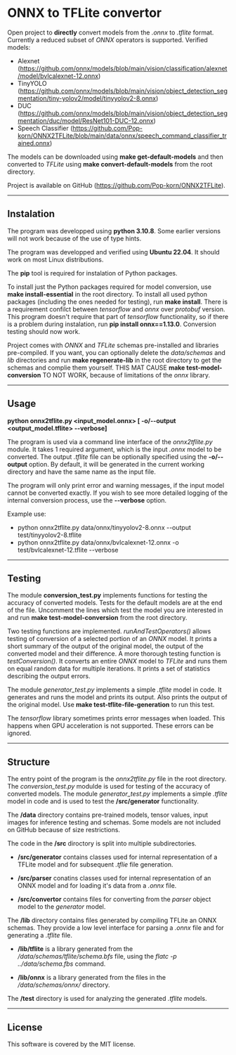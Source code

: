 # ONNX to TFLite convertor

Open project to **directly** convert models from the *.onnx* to *.tflite* format. Currently a reduced subset of *ONNX* operators is supported.
Verified models:

* Alexnet (https://github.com/onnx/models/blob/main/vision/classification/alexnet/model/bvlcalexnet-12.onnx)
* TinyYOLO (https://github.com/onnx/models/blob/main/vision/object_detection_segmentation/tiny-yolov2/model/tinyyolov2-8.onnx)
* DUC (https://github.com/onnx/models/blob/main/vision/object_detection_segmentation/duc/model/ResNet101-DUC-12.onnx)
* Speech Classifier (https://github.com/Pop-korn/ONNX2TFLite/blob/main/data/onnx/speech_command_classifier_trained.onnx)

The models can be downloaded using **make get-default-models** and then converted to *TFLite* using **make convert-default-models** from the root directory.

Project is available on GitHub (https://github.com/Pop-korn/ONNX2TFLite).

---

## Instalation

The program was developped using **python 3.10.8**. Some earlier versions will not work because of the use of type hints.

The program was developped and verified using **Ubuntu 22.04**. It should work on most Linux distributions.

The **pip** tool is required for instalation of Python packages.

To install just the Python packages required for model conversion, use **make install-essential** in the root directory. To install all used python packages (including the ones needed for testing), run **make install**. There is a requirement confilct between *tensorflow* and *onnx* over *protobuf* version. This program doesn't require that part of *tensorflow* functionality, so if there is a problem during instalation, run **pip install onnx==1.13.0**. Conversion testing should now work.

Project comes with *ONNX* and *TFLite* schemas pre-installed and libraries pre-compiled. If you want, you can optionally delete the *data/schemas* and *lib* directories and run **make regenerate-lib**  in the root directory to get the schemas and complie them yourself. THIS MAT CAUSE **make test-model-conversion** TO NOT WORK, because of limitations of the *onnx* library.

---

## Usage

**python onnx2tflite.py <input_model.onnx> [ -o/--output <output_model.tflite> --verbose]**

The program is used via a command line interface of the *onnx2tflite.py* module. It takes 1 required argument, which is the input *.onnx* model to be converted. The output *.tflite* file can be optionally specified using the **-o/--output** option. By default, it will be generated in the current working directory and have the same name as the input file. 

The program will only print error and warning messages, if the input model cannot be converted exactly. If you wish to see more detailed logging of the internal conversion process, use the **--verbose** option.

Example use:
* python onnx2tflite.py data/onnx/tinyyolov2-8.onnx --output test/tinyyolov2-8.tflite
* python onnx2tflite.py data/onnx/bvlcalexnet-12.onnx -o test/bvlcalexnet-12.tflite --verbose

---

## Testing

The module **conversion_test.py** implements functions for testing the accuracy of converted models. Tests for the default models are at the end of the file. Uncomment the lines which test the model you are interested in and run **make test-model-conversion** from the root directory.

Two testing functions are implemented. *runAndTestOperators()* allows testing of conversion of a selected portion of an *ONNX* model. It prints a short summary of the output of the original model, the output of the converted model and their difference. A more thorough testing function is *testConversion()*. It converts an entire *ONNX* model to *TFLite* and runs them on equal random data for multiple iterations. It prints a set of statistics describing the output errors.

The module *generator_test.py* implements a simple *.tflite* model in code. It generates and runs the model and prints its output. Also prints the output of the original model. Use **make test-tflite-file-generation** to run this test.

The *tensorflow* library sometimes prints error messages when loaded. This happens when GPU acceleration is not supported. These errors can be ignored.

---

## Structure
The entry point of the program is the *onnx2tflite.py* file in the root directory. 
The *conversion_test.py* modulde is used for testing of the accuracy of converted models.
The module *generator_test.py* implements a simple *.tflite* model in code and is used to test the **/src/generator** functionality.

The **/data** directory contains pre-trained models, tensor values, input images for inference testing and schemas. Some models are not included on GitHub because of size restrictions.


The code in the **/src** diroctory is split into multiple subdirectories.

* **/src/generator** contains classes used for internal representation of a TFLite model and for subsequent *.tflie* file generation.

* **/src/parser** conatins classes used for internal representation of an ONNX model and for loading it's data from a *.onnx* file.

* **/src/convertor** contains files for converting from the *parser* object model to the *generator* model.

The **/lib** directory contains files generated by compiling TFLite an ONNX schemas. They provide a low level interface for parsing a *.onnx* file and for generating a *.tflite* file.

* **/lib/tflite** is a library generated from the */data/schemas/tflite/schema.bfs* file, using the *flatc -p ../data/schema.fbs* command.

* **/lib/onnx** is a library generated from the files in the */data/schemas/onnx/* directory.

The **/test** directory is used for analyzing the generated *.tflite* models.

___

## License

This software is covered by the MIT license.
